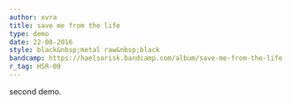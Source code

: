 ```yaml
---
author: xvra
title: save me from the life
type: demo
date: 22-08-2016
style: black&nbsp;metal raw&nbsp;black
bandcamp: https://haelsorisk.bandcamp.com/album/save-me-from-the-life
r_tag: HSR-09
---
```


second demo.
